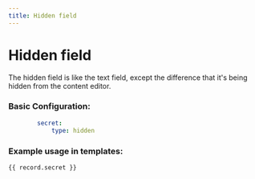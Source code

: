 ```yaml
---
title: Hidden field
---
```

Hidden field
============

The hidden field is like the text field, 
except the difference that it's being hidden from the content editor.

### Basic Configuration:

```yaml
        secret:
            type: hidden
```

### Example usage in templates:

```twig
{{ record.secret }}
```
